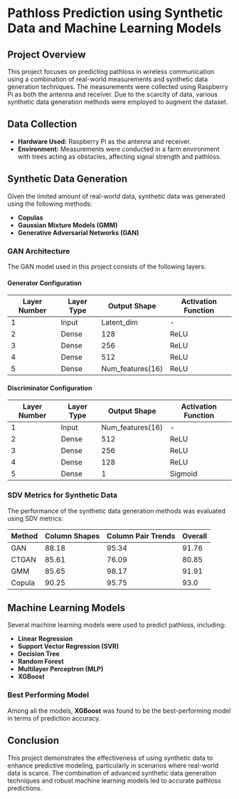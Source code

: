 # Pathloss Prediction using Synthetic Data and Machine Learning Models

## Project Overview

This project focuses on predicting pathloss in wireless communication using a combination of real-world measurements and synthetic data generation techniques. The measurements were collected using Raspberry Pi as both the antenna and receiver. Due to the scarcity of data, various synthetic data generation methods were employed to augment the dataset.

## Data Collection

- **Hardware Used:** Raspberry Pi as the antenna and receiver.
- **Environment:** Measurements were conducted in a farm environment with trees acting as obstacles, affecting signal strength and pathloss.

## Synthetic Data Generation

Given the limited amount of real-world data, synthetic data was generated using the following methods:

- **Copulas**
- **Gaussian Mixture Models (GMM)**
- **Generative Adversarial Networks (GAN)**

### GAN Architecture

The GAN model used in this project consists of the following layers:

#### Generator Configuration
| Layer Number | Layer Type | Output Shape | Activation Function |
|--------------|------------|--------------|---------------------|
| 1            | Input      | Latent_dim   | -                   |
| 2            | Dense      | 128          | ReLU                |
| 3            | Dense      | 256          | ReLU                |
| 4            | Dense      | 512          | ReLU                |
| 5            | Dense      | Num_features(16) | ReLU            |

#### Discriminator Configuration
| Layer Number | Layer Type | Output Shape | Activation Function |
|--------------|------------|--------------|---------------------|
| 1            | Input      | Num_features(16) | -               |
| 2            | Dense      | 512          | ReLU                |
| 3            | Dense      | 256          | ReLU                |
| 4            | Dense      | 128          | ReLU                |
| 5            | Dense      | 1            | Sigmoid             |

### SDV Metrics for Synthetic Data

The performance of the synthetic data generation methods was evaluated using SDV metrics:

| Method | Column Shapes | Column Pair Trends | Overall |
|--------|---------------|--------------------|---------|
| GAN    | 88.18         | 95.34              | 91.76   |
| CTGAN  | 85.61         | 76.09              | 80.85   |
| GMM    | 85.65         | 98.17              | 91.91   |
| Copula | 90.25         | 95.75              | 93.0    |

## Machine Learning Models

Several machine learning models were used to predict pathloss, including:

- **Linear Regression**
- **Support Vector Regression (SVR)**
- **Decision Tree**
- **Random Forest**
- **Multilayer Perceptron (MLP)**
- **XGBoost**

### Best Performing Model

Among all the models, **XGBoost** was found to be the best-performing model in terms of prediction accuracy.

## Conclusion

This project demonstrates the effectiveness of using synthetic data to enhance predictive modeling, particularly in scenarios where real-world data is scarce. The combination of advanced synthetic data generation techniques and robust machine learning models led to accurate pathloss predictions.


